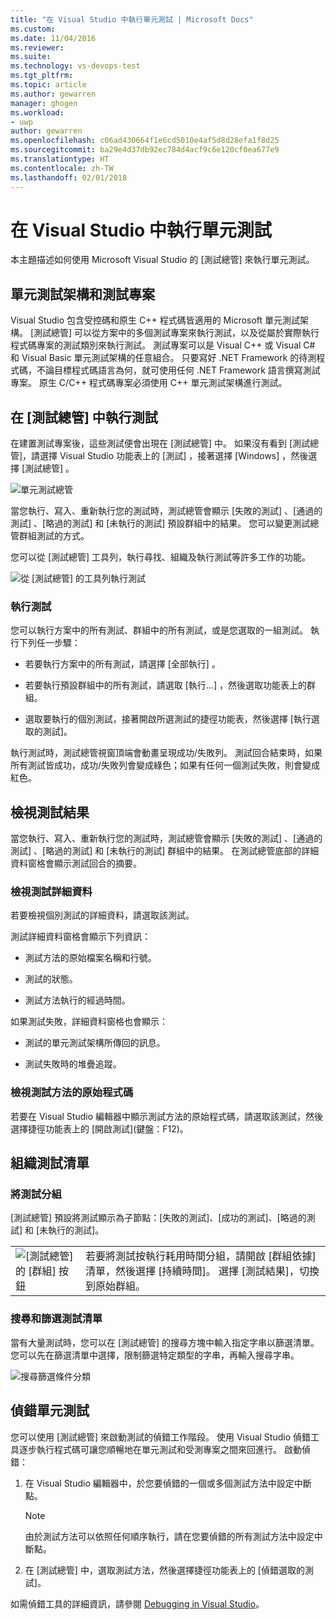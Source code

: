 ```yaml
---
title: "在 Visual Studio 中執行單元測試 | Microsoft Docs"
ms.custom: 
ms.date: 11/04/2016
ms.reviewer: 
ms.suite: 
ms.technology: vs-devops-test
ms.tgt_pltfrm: 
ms.topic: article
ms.author: gewarren
manager: ghogen
ms.workload:
- uwp
author: gewarren
ms.openlocfilehash: c06ad430664f1e6cd5010e4af5d8d28efa1f8d25
ms.sourcegitcommit: ba29e4d37db92ec784d4acf9c6e120cf0ea677e9
ms.translationtype: HT
ms.contentlocale: zh-TW
ms.lasthandoff: 02/01/2018
---
```

# <a name="run-unit-tests-in-visual-studio"></a>在 Visual Studio 中執行單元測試

本主題描述如何使用 Microsoft Visual Studio 的 [測試總管] 來執行單元測試。

##  <a name="BKMK_Unit_test_frameworks_and_test_projects"></a> 單元測試架構和測試專案

Visual Studio 包含受控碼和原生 C++ 程式碼皆適用的 Microsoft 單元測試架構。 [測試總管] 可以從方案中的多個測試專案來執行測試，以及從屬於實際執行程式碼專案的測試類別來執行測試。 測試專案可以是 Visual C++ 或 Visual C# 和 Visual Basic 單元測試架構的任意組合。 只要寫好 .NET Framework 的待測程式碼，不論目標程式碼語言為何，就可使用任何 .NET Framework 語言撰寫測試專案。 原生 C/C++ 程式碼專案必須使用 C++ 單元測試架構進行測試。

##  <a name="BKMK_Running_tests_in_Test_Explorer"></a>在 [測試總管] 中執行測試  
 在建置測試專案後，這些測試便會出現在 [測試總管] 中。 如果沒有看到 [測試總管]，請選擇 Visual Studio 功能表上的 [測試]  ，接著選擇 [Windows] ，然後選擇 [測試總管] 。  
  
 ![單元測試總管](../test/media/ute_failedpassednotrunsummary.png "UTE_FailedPassedNotRunSummary")  
  
 當您執行、寫入、重新執行您的測試時，測試總管會顯示 [失敗的測試] 、[通過的測試] 、[略過的測試]  和 [未執行的測試] 預設群組中的結果。 您可以變更測試總管群組測試的方式。  
  
 您可以從 [測試總管] 工具列，執行尋找、組織及執行測試等許多工作的功能。  
  
 ![從 [測試總管] 的工具列執行測試](../test/media/ute_toolbar.png "UTE_ToolBar")  
  
###  <a name="BKMK_Running_tests"></a>執行測試  
 您可以執行方案中的所有測試、群組中的所有測試，或是您選取的一組測試。 執行下列任一步驟：  
  
-   若要執行方案中的所有測試，請選擇 [全部執行] 。  
  
-   若要執行預設群組中的所有測試，請選取 [執行…]  ，然後選取功能表上的群組。  
  
-   選取要執行的個別測試，接著開啟所選測試的捷徑功能表，然後選擇 [執行選取的測試]。  
  
 執行測試時，測試總管視窗頂端會動畫呈現成功/失敗列。 測試回合結束時，如果所有測試皆成功，成功/失敗列會變成綠色；如果有任何一個測試失敗，則會變成紅色。  
  
##  <a name="BKMK_Viewing_test_results"></a>檢視測試結果  
 當您執行、寫入、重新執行您的測試時，測試總管會顯示 [失敗的測試] 、[通過的測試] 、[略過的測試]  和 [未執行的測試] 群組中的結果。 在測試總管底部的詳細資料窗格會顯示測試回合的摘要。  
  
###  <a name="BKMK_Viewing_test_details"></a>檢視測試詳細資料  
 若要檢視個別測試的詳細資料，請選取該測試。  
  
 測試詳細資料窗格會顯示下列資訊：  
  
-   測試方法的原始檔案名稱和行號。  
  
-   測試的狀態。  
  
-   測試方法執行的經過時間。  
  
 如果測試失敗，詳細資料窗格也會顯示：  
  
-   測試的單元測試架構所傳回的訊息。  
  
-   測試失敗時的堆疊追蹤。  
  
###  <a name="BKMK_Viewing_the_source_code_of_a_test_method"></a>檢視測試方法的原始程式碼  
 若要在 Visual Studio 編輯器中顯示測試方法的原始程式碼，請選取該測試，然後選擇捷徑功能表上的 [開啟測試]\(鍵盤：F12)。  
  
##  <a name="BKMK_Organizing_the_test_list"></a>組織測試清單  
  
###  <a name="BKMK_Grouping_tests"></a>將測試分組  
 [測試總管] 預設將測試顯示為子節點：[失敗的測試]、[成功的測試]、[略過的測試] 和 [未執行的測試]。  
  
|||  
|-|-|  
|![[測試總管] 的 [群組] 按鈕](../test/media/ute_groupby_btn.png "UTE_GroupBy_btn")|若要將測試按執行耗用時間分組，請開啟 [群組依據] 清單，然後選擇 [持續時間]。 選擇 [測試結果]，切換到原始群組。|  
  
###  <a name="BKMK_Searching_and_filtering_the_test_list"></a>搜尋和篩選測試清單  
 當有大量測試時，您可以在 [測試總管] 的搜尋方塊中輸入指定字串以篩選清單。 您可以先在篩選清單中選擇，限制篩選特定類型的字串，再輸入搜尋字串。  
  
 ![搜尋篩選條件分類](../test/media/ute_searchfilter.png "UTE_SearchFilter")  
  
##  <a name="BKMK_Debugging_unit_tests"></a>偵錯單元測試  
 您可以使用 [測試總管] 來啟動測試的偵錯工作階段。 使用 Visual Studio 偵錯工具逐步執行程式碼可讓您順暢地在單元測試和受測專案之間來回進行。 啟動偵錯：  
  
1.  在 Visual Studio 編輯器中，於您要偵錯的一個或多個測試方法中設定中斷點。  
  
    > [!NOTE]
    > 由於測試方法可以依照任何順序執行，請在您要偵錯的所有測試方法中設定中斷點。  
  
2.  在 [測試總管] 中，選取測試方法，然後選擇捷徑功能表上的 [偵錯選取的測試]。  
  
 如需偵錯工具的詳細資訊，請參閱 [Debugging in Visual Studio](../debugger/debugging-in-visual-studio.md)。

